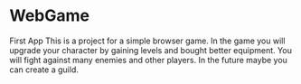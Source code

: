 # WebGame
First App
This is a project for a simple browser game. In the game you will upgrade your character by gaining levels and bought better equipment. You will fight against many enemies and other players. In the future maybe you can create a guild. 
